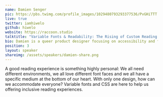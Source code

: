 ```yaml
---
name: Damien Senger
pic: https://pbs.twimg.com/profile_images/1029480793293377536/PvGHiTTT.jpg
live: true
twitter: iamhiwelo
github: hiwelo
website: https://raccoon.studio
talktitle: "Variable Fonts & Readability: The Rising of Custom Reading Experiences"
bio: Damien is a queer product designer focusing on accessibility and fighting for a more inclusive web. Speaker in Europe, they talk in web conferences about using design and CSS to craft more inclusive experiences. Design systems & Accessibility Lead for Castor EDC in Amsterdam, their inner self is a wild raccoon.
position: 3
layout: speaker
shareimg: /assets/speakers/damien-share.png
---
```


A good reading experience is something highly personal: We all need different environments, we all love different font faces and we all have a specific medium at the bottom of our heart. With only one design, how can we accommodate everyone? Variable fonts and CSS are here to help us offering inclusive reading experiences.
